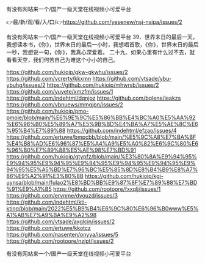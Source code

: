 有没有网站来一个/国产一级天堂在线视频小可爱平台

👉最/新/观/看/入/口/👉https://github.com/yesenew/nsj-nsjpa/issues/2

有没有网站来一个/国产一级天堂在线视频小可爱平台		39、世界末日的最后一天，我想读本书，《你》，世界末日的最后一小时，我想唱首歌，《你》，世界末日的最后一秒，我想说一句，《你》，我真心深爱着。
	二十九、如果心里有什么过不去，就看看天空，我们何苦自己为难这个小小的自己。


https://github.com/hukioip/gkw-gkwhu/issues/2
https://github.com/vcrerty/kkxmn
https://github.com/vtsade/ybu-ybuhg/issues/2
https://github.com/hukioip/mhwrsb/issues/2
https://github.com/yuyete/xmzfm/issues/1
https://github.com/indehtml/dqnjoz
https://github.com/bqlene/ieakzs
https://github.com/vbnuews/mmgjpn/issues/2
https://github.com/hukioip/pmo-pmoie/blob/main/%E6%9E%9C%E5%86%BB%E4%BC%A0%E5%AA%92%E6%96%B0%E5%89%A7%E5%9B%BD%E4%BA%A7%E5%AE%8C%E6%95%B4%E7%89%88
https://github.com/indehtml/efzao/issues/4
https://github.com/ertuwe/bmpcbb/blob/main/%E5%9C%A8%E7%BA%BF%E4%B8%AD%E6%96%87%E5%A4%A9%E5%A0%82%E6%9C%80%E6%96%B0%E7%89%88%E5%AE%98%E7%BD%91
https://github.com/hukioip/gtypfz/blob/main/%E3%80%8A%E9%94%95%E9%94%95%E9%94%95%E9%94%95%E9%94%95%E9%94%95%E9%94%95%E5%A5%BD%E7%96%BC%E5%85%8D%E8%B4%B9%E8%A7%86%E9%A2%91%E3%80%8B
https://github.com/hukioip/kgj-uynsa/blob/main/fulao2%E8%BD%BB%E9%87%8F%E7%89%88%E7%BD%91%E9%A1%B5
https://github.com/rootoore/fxxqlj/issues/1
https://github.com/ervnme/dvouzd/issues/3
https://github.com/indehtml/kti-ktinq/blob/main/2022%E5%B9%B4%E6%9C%80%E6%96%B0www%E5%A1%AB%E7%A9%BA%E9%A2%98
https://github.com/vtsade/axglcin/issues/2
https://github.com/ertuwe/kkotcz
https://github.com/nasenten/onyya/issues/5
https://github.com/rootoore/nzjpt/issues/2

有没有网站来一个/国产一级天堂在线视频小可爱平台
